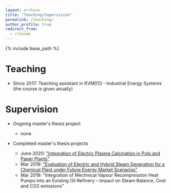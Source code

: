 ```yaml
---
layout: archive
title: "Teaching/Supervision"
permalink: /teaching/
author_profile: true
redirect_from:
  - /resume
---
```


{% include base_path %}

Teaching
======
* Since 2017: Teaching assistant in KVM013 - Industrial Energy Systems (the course is given anually)

Supervision
======
* Ongoing master's thesis project
  * none

* Completed master's thesis projects
  * June 2020: ["Integration of Electric Plasma Calcination in Pulp and Paper Plants"](https://odr.chalmers.se/bitstream/20.500.12380/300839/1/MSc%20Thesis%20Elin%20Andersson%20%2b%20Arvid%20Skogstr%c3%b6m%20June%202020.pdf)
  * Mar 2019: ["Evaluation of Electric and Hybrid Steam Generation for a Chemical Plant under Future Energy Market Scenarios"](https://odr.chalmers.se/bitstream/20.500.12380/256671/1/256671.pdf)
  * Mar 2019: "Integration of Mechnical Vapour Recompression Heat Pumps into an Existing Oil Refinery – Impact on Steam Balance, Cost and CO2 emissions"
